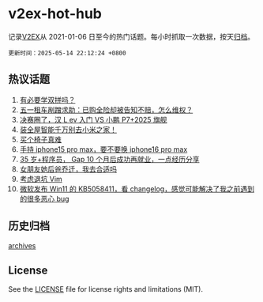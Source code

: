 # v2ex-hot-hub

 记录[V2EX](https://www.v2ex.com/)从 2021-01-06 日至今的热门话题。每小时抓取一次数据，按天[归档](archives)。

`更新时间：2025-05-14 22:12:24 +0800`

## 热议话题

1. [有必要学双拼吗？](https://www.v2ex.com/t/1131675)
1. [五一租车剐蹭求助：已购全险却被告知不赔，怎么维权？](https://www.v2ex.com/t/1131585)
1. [决赛圈了，汉 L ev 入门 VS 小鹏 P7+2025 旗舰](https://www.v2ex.com/t/1131645)
1. [装全屋智能千万别去小米之家！](https://www.v2ex.com/t/1131587)
1. [买个椅子真难](https://www.v2ex.com/t/1131637)
1. [手持 iphone15 pro max，要不要换 iphone16 pro max](https://www.v2ex.com/t/1131584)
1. [35 岁+程序员， Gap 10 个月后成功再就业，一点经历分享](https://www.v2ex.com/t/1131621)
1. [女朋友她后爸乔迁，我去合适吗](https://www.v2ex.com/t/1131555)
1. [考虑退坑 Vim](https://www.v2ex.com/t/1131559)
1. [微软发布 Win11 的 KB5058411，看 changelog，感觉可能解决了我之前遇到的很多恶心 bug](https://www.v2ex.com/t/1131582)

## 历史归档

[archives](archives)

## License

See the [LICENSE](LICENSE) file for license rights and limitations (MIT).
